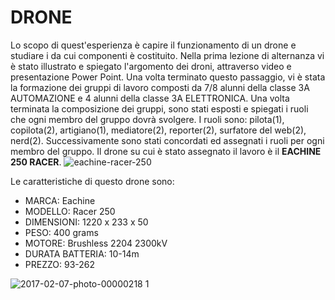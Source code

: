 # **DRONE**
Lo scopo di quest'esperienza è capire il funzionamento di un drone e  studiare i da cui componenti è costituito. 
Nella prima lezione di alternanza vi è stato illustrato e spiegato l'argomento dei droni, attraverso video e presentazione Power Point. Una volta terminato questo passaggio, vi è stata la formazione dei gruppi di lavoro composti da 7/8 alunni della classe 3A AUTOMAZIONE e 4 alunni della classe 3A ELETTRONICA. Una volta terminata la composizione dei gruppi, sono stati esposti e spiegati i ruoli che ogni membro del gruppo dovrà svolgere. I ruoli sono: pilota(1), copilota(2), artigiano(1), mediatore(2), reporter(2), surfatore del web(2), nerd(2). Successivamente sono stati concordati ed assegnati i ruoli per ogni membro del gruppo.
Il drone su cui è stato assegnato il lavoro è il **EACHINE 250 RACER**.
![eachine-racer-250](https://cloud.githubusercontent.com/assets/25583168/22690138/86da2b82-ed34-11e6-9dc5-917cd254123c.jpg)

Le caratteristiche di questo drone sono:
- MARCA: Eachine
- MODELLO: Racer 250
- DIMENSIONI: 1220 x 233 x 50
- PESO:  400 grams
- MOTORE: Brushless 2204 2300kV
- DURATA BATTERIA: 10-14m
- PREZZO: 93-262







![2017-02-07-photo-00000218 1](https://cloud.githubusercontent.com/assets/25583168/22689965/a33065a4-ed33-11e6-97f9-51e47df2788e.jpg)





